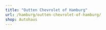 ```yaml
---
title: "Outten Chevrolet of Hamburg"
url: /hamburg/outten-chevrolet-of-hamburg/
shop: Autohaus
---
```

